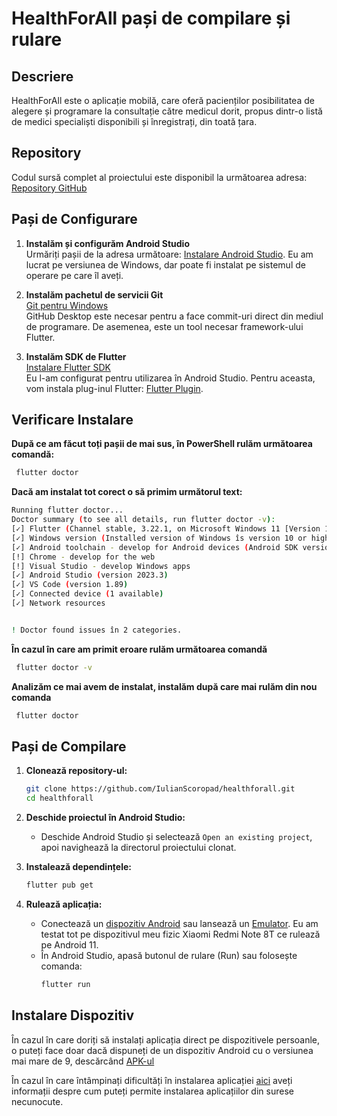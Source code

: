 # HealthForAll pași de compilare și rulare

## Descriere

HealthForAll este o aplicație mobilă, care oferă pacienților posibilitatea de alegere
și programare la consultație către medicul dorit, propus dintr-o listă de medici specialiști
disponibili și înregistrați, din toată țara. 


## Repository

Codul sursă complet al proiectului este disponibil la următoarea adresa:
[Repository GitHub](https://github.com/IulianScoropad/healthforall)

## Pași de Configurare

1. **Instalăm și configurăm Android Studio**  
   Urmăriți pașii de la adresa următoare: [Instalare Android Studio](https://developer.android.com/studio/install#windows). 
   Eu am lucrat pe versiunea de Windows, dar poate fi instalat pe sistemul de operare pe care îl aveți.

2. **Instalăm pachetul de servicii Git**  
   [Git pentru Windows](https://gitforwindows.org/)  
   GitHub Desktop este necesar pentru a face commit-uri direct din mediul de programare. De asemenea, este un tool necesar framework-ului Flutter.

3. **Instalăm SDK de Flutter**  
   [Instalare Flutter SDK](https://docs.flutter.dev/get-started/install/windows/mobile?tab=physical)  
   Eu l-am configurat pentru utilizarea în Android Studio. Pentru aceasta, vom instala plug-inul Flutter: [Flutter Plugin](https://plugins.jetbrains.com/plugin/9212-flutter).

## Verificare Instalare 

**După ce am făcut toți pașii de mai sus, în PowerShell rulăm următoarea comandă:**

```sh
 flutter doctor
```

**Dacă am instalat tot corect o să primim următorul text:** 

```sh
Running flutter doctor...
Doctor summary (to see all details, run flutter doctor -v):
[✓] Flutter (Channel stable, 3.22.1, on Microsoft Windows 11 [Version 10.0.22621.3155], locale en)
[✓] Windows version (Installed version of Windows îs version 10 or higher)
[✓] Android toolchain - develop for Android devices (Android SDK version 34.0.5)
[!] Chrome - develop for the web
[!] Visual Studio - develop Windows apps
[✓] Android Studio (version 2023.3)
[✓] VS Code (version 1.89)
[✓] Connected device (1 available)
[✓] Network resources


! Doctor found issues în 2 categories.
```

**În cazul în care am primit eroare rulăm următoarea comandă**

```sh
 flutter doctor -v
```

**Analizăm ce mai avem de instalat, instalăm după care mai rulăm din nou comanda** 

```sh
 flutter doctor
```

## Pași de Compilare

1. **Clonează repository-ul:**
    ```sh
    git clone https://github.com/IulianScoropad/healthforall.git
    cd healthforall
    ```

2. **Deschide proiectul în Android Studio:**
    - Deschide Android Studio și selectează `Open an existing project`, apoi navighează la directorul proiectului clonat.

3. **Instalează dependințele:**
    ```sh
    flutter pub get
    ```
4. **Rulează aplicația:**
    - Conectează un [dispozitiv Android](https://developer.android.com/studio/debug/dev-options)  sau lansează un [Emulator](https://developer.android.com/studio/run/managing-avds).
Eu am testat tot pe dispozitivul meu fizic Xiaomi Redmi Note 8T ce rulează pe Android 11.
    - În Android Studio, apasă butonul de rulare (Run) sau folosește comanda:
        ```sh
        flutter run
        ```


## Instalare Dispozitiv

În cazul în care doriți să instalați aplicația direct pe dispozitivele persoanle, o puteți face doar dacă dispuneți de un dispozitiv Android cu o versiunea mai mare de 9, descărcând [APK-ul](https://uptro29158-my.sharepoint.com/personal/iulian_scoropad_student_upt_ro/_layouts/15/onedrive.aspx?id=%2Fpersonal%2Fiulian%5Fscoropad%5Fstudent%5Fupt%5Fro%2FDocuments%2FLicenta%2FReadme%26APK&ga=1)

În cazul în care întâmpinați dificultăți în instalarea aplicației [aici](https://www.digitalcitizen.ro/cum-instalezi-aplicatii-pe-dispozitive-cu-android-folosind-fisiere-apk/#ftoc-cum-instalezi-un-apk-pe-android) aveți informații despre cum puteți permite instalarea aplicațiilor din surese necunocute.

